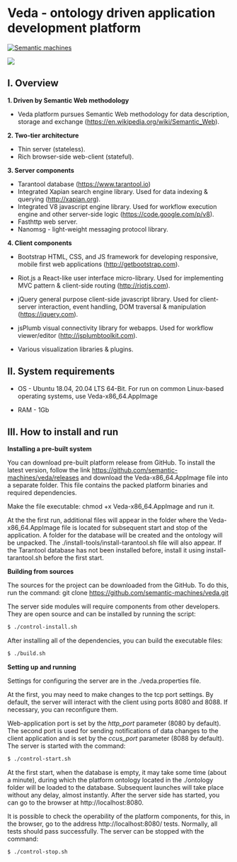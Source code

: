 # Veda - ontology driven application development platform 
[![Semantic machines](https://circleci.com/gh/semantic-machines/veda.svg?style=svg)](https://circleci.com/gh/semantic-machines/veda)

![](https://github.com/semantic-machines/veda/blob/master/doc/images/search.png)

## I. Overview

**1. Driven by Semantic Web methodology**
  - Veda platform pursues Semantic Web methodology for data description, storage and exchange (https://en.wikipedia.org/wiki/Semantic_Web).

**2. Two-tier architecture**
  - Thin server (stateless).
  - Rich browser-side web-client (stateful).

**3. Server components**
  - Tarantool database (https://www.tarantool.io)
  - Integrated Xapian search engine library. Used for data indexing & querying (http://xapian.org).
  - Integrated V8 javascript engine library. Used for workflow execution engine and other server-side logic (https://code.google.com/p/v8).
  - Fasthttp web server.
  - Nanomsg - light-weight messaging protocol library.

**4. Client components**
  - Bootstrap HTML, CSS, and JS framework for developing responsive, mobile first web applications (http://getbootstrap.com).

  - Riot.js a React-like user interface micro-library. Used for implementing MVC pattern & client-side routing (http://riotjs.com).

  - jQuery general purpose client-side javascript library. Used for client-server interaction, event handling, DOM traversal & manipulation (https://jquery.com).

  - jsPlumb visual connectivity library for webapps. Used for workflow viewer/editor (http://jsplumbtoolkit.com).

  - Various visualization libraries & plugins.

    

## II. System requirements
  - OS - Ubuntu 18.04, 20.04 LTS 64-Bit. For run on common Linux-based operating systems, use Veda-x86_64.AppImage

  - RAM - 1Gb

    

## III. How to install and run



**Installing a pre-built system**

You can download pre-built platform release from GitHub. To install the latest version, follow the link https://github.com/semantic-machines/veda/releases and download the Veda-x86_64.AppImage file into a separate folder. This file contains the packed platform binaries and required dependencies.

Make the file executable:
chmod +x Veda-x86_64.AppImage
and run it.

At the the first run, additional files will appear in the folder where the Veda-x86_64.AppImage file is located for subsequent start and stop of the application. A folder for the database will be created and the ontology will be unpacked. The ./install-tools/install-tarantool.sh file will also appear. If the Tarantool database has not been installed before, install it using install-tarantool.sh before the first start.



**Building from sources**

The sources for the project can be downloaded from the GitHub. To do this, run the command:
git clone https://github.com/semantic-machines/veda.git

The server side modules will require components from other developers. They are open source and can be installed by running the script:

```sh
$ ./control-install.sh
```

After installing all of the dependencies, you can build the executable files:

```sh
$ ./build.sh
```



**Setting up and running**

Settings for configuring the server are in the ./veda.properties file.

At the first, you may need to make changes to the tcp port settings. By default, the server will interact with the client using ports 8080 and 8088. If necessary, you can reconfigure them.

Web-application port is set by the *http_port* parameter (8080 by default). The second port is used for sending notifications of data changes to the client application and is set by the *ccus_port* parameter (8088 by default). The server is started with the command:

```sh
$ ./control-start.sh
```

At the first start, when the database is empty, it may take some time (about a minute), during which the platform ontology located in the ./ontology folder will be loaded to the database. Subsequent launches will take place without any delay, almost instantly. After the server side has started, you can go to the browser at http://localhost:8080.

It is possible to check the operability of the platform components, for this, in the browser, go to the address http://localhost:8080/ tests. Normally, all tests should pass successfully. The server can be stopped with the command:

```sh
$ ./control-stop.sh
```
